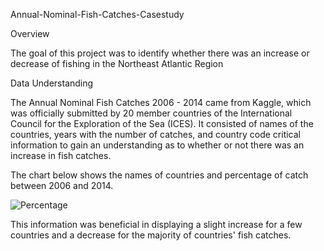 Annual-Nominal-Fish-Catches-Casestudy

Overview

The goal of this project was to identify whether there was an increase or decrease of fishing in the Northeast Atlantic Region

Data Understanding

The Annual Nominal Fish Catches 2006 - 2014 came from Kaggle, which was officially submitted by 20 member countries of the International Council for the Exploration of the Sea (ICES). It consisted of names of the countries, years with the number of catches, and country code critical information to gain an understanding as to whether or not there was an increase in fish catches.

The chart below shows the names of countries and percentage of catch between 2006 and 2014.

![Percentage](https://github.com/user-attachments/assets/32e8d90f-a50b-47d9-a18f-4031416c8cf0)

This information was beneficial in displaying a slight increase for a few countries and a decrease for the majority of countries' fish catches.
